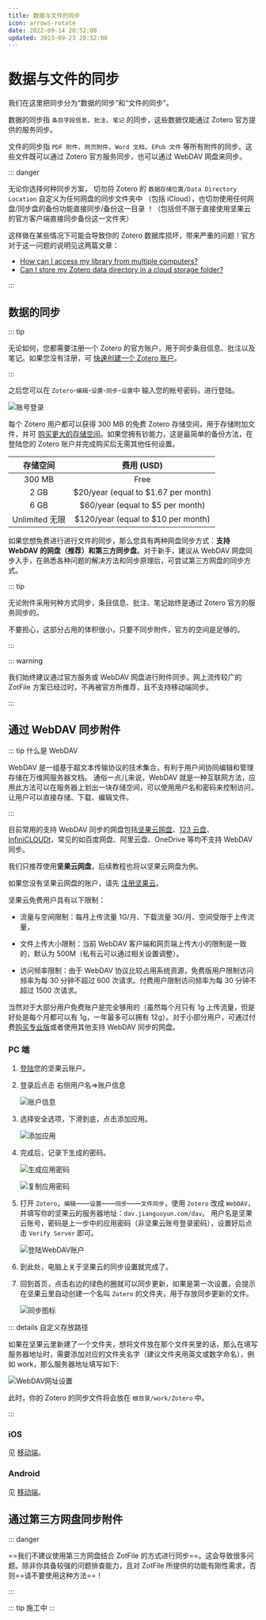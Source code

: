 ```yaml
---
title: 数据与文件的同步
icon: arrows-rotate
date: 2022-09-14 20:52:08
updated: 2023-09-23 20:52:08
---
```


# 数据与文件的同步

我们在这里把同步分为“数据的同步”和“文件的同步”。

数据的同步指 `条目字段信息`、`批注`、`笔记` 的同步，这些数据仅能通过 Zotero 官方提供的服务同步。

文件的同步指 `PDF 附件`、`网页附件`、`Word 文档`、`EPub 文件` 等所有附件的同步。这些文件既可以通过 Zotero 官方服务同步，也可以通过 WebDAV 网盘来同步。

::: danger

无论你选择何种同步方案， 切勿将 Zotero 的 `数据存储位置/Data Directory Location` 自定义为任何网盘的同步文件夹中 （包括 iCloud），也切勿使用任何网盘/同步盘的备份功能直接同步/备份这一目录 ！（包括但不限于直接使用坚果云的官方客户端直接同步备份这一文件夹）

这样做在某些情况下可能会导致你的 Zotero 数据库损坏，带来严重的问题！官方对于这一问题的说明见这两篇文章：

- [How can I access my library from multiple computers?](https://www.zotero.org/support/sync#alternative_syncing_solutions)
- [Can I store my Zotero data directory in a cloud storage folder?](https://www.zotero.org/support/kb/data_directory_in_cloud_storage_folder)

:::

## 数据的同步

::: tip

无论如何，您都需要注册一个 Zotero 的官方账户，用于同步条目信息、批注以及笔记。如果您没有注册，可 [快速创建一个 Zotero 账户](https://www.zotero.org/user/register)。

:::

之后您可以在 `Zotero`-`编辑`-`设置`-`同步`-`设置`中 输入您的帐号密码，进行登陆。

![账号登录](../assets/image-zotero-帐号登陆.png)

每个 Zotero 用户都可以获得 300 MB 的免费 Zotero 存储空间，用于存储附加文件，并可 [购买更大的存储空间](https://www.zotero.org/settings/storage?ref=sib)。如果您拥有钞能力，这是最简单的备份方法，在登陆您的 Zotero 账户并完成购买后无需其他任何设置。

|    存储空间    |             费用 (USD)              |
| :------------: | :---------------------------------: |
|     300 MB     |                Free                 |
|      2 GB      | $20/year (equal to $1.67 per month) |
|      6 GB      |  $60/year (equal to $5 per month)   |
| Unlimited 无限 | $120/year (equal to $10 per month)  |

如果您想免费进行进行文件的同步，那么您具有两种网盘同步方式：**支持 WebDAV 的网盘（推荐）**和**第三方同步盘**。对于新手，建议从 WebDAV 网盘同步入手，在熟悉各种问题的解决方法和同步原理后，可尝试第三方网盘的同步方式。

::: tip

无论附件采用何种方式同步，条目信息、批注、笔记始终是通过 Zotero 官方的服务同步的。

不要担心，这部分占用的体积很小，只要不同步附件，官方的空间是足够的。

:::

::: warning

我们始终建议通过官方服务或 WebDAV 网盘进行附件同步。网上流传较广的 ZotFile 方案已经过时，不再被官方所推荐，且不支持移动端同步。

:::

## 通过 WebDAV 同步附件

::: tip 什么是 WebDAV

WebDAV 是一组基于超文本传输协议的技术集合，有利于用户间协同编辑和管理存储在万维网服务器文档。
通俗一点儿来说，WebDAV 就是一种互联网方法，应用此方法可以在服务器上划出一块存储空间，可以使用用户名和密码来控制访问，让用户可以直接存储、下载、编辑文件。

:::

目前常用的支持 WebDAV 同步的网盘包括[坚果云网盘](https://www.jianguoyun.com/)、[123 云盘](https://www.123pan.com/)、[InfiniCLOUDt](https://infini-cloud.net/en/index.html)，常见的如百度网盘、阿里云盘、OneDrive 等均不支持 WebDAV 同步。

我们只推荐使用**坚果云网盘**，后续教程也将以坚果云网盘为例。

如果您没有坚果云网盘的账户，请先 [注册坚果云](https://www.jianguoyun.com/d/signup)。

坚果云免费用户具有以下限制：

- 流量与空间限制：每月上传流量 1G/月、下载流量 3G/月、空间受限于上传流量，

- 文件上传大小限制：当前 WebDAV 客户端和网页端上传大小的限制是一致的，默认为 500M（私有云可以通过相关设置调整）。

- 访问频率限制：由于 WebDAV 协议比较占用系统资源，免费版用户限制访问频率为每 30 分钟不超过 600 次请求。付费用户限制访问频率为每 30 分钟不超过 1500 次请求。

当然对于大部分用户免费账户是完全够用的（虽然每个月只有 1g 上传流量，但是好处是每个月都可以有 1g，一年最多可以拥有 12g）。对于小部分用户，可通过付费[购买专业版](https://www.jianguoyun.com/s/pricing)或者使用其他支持 WebDAV 同步的网盘。

### PC 端

1. [登陆](https://www.jianguoyun.com/d/login)您的坚果云账户。

2. 登录后点击 右侧用户名=>账户信息

   ![账户信息](../assets/image-坚果云-账户信息.png)

3. 选择安全选项，下滑到底，点击添加应用。

   ![添加应用](../assets/image-坚果云-添加应用.png)

4. 完成后，记录下生成的密码。

   ![生成应用密码](../assets/image-坚果云-生成密码.png)

   ![复制应用密码](../assets/image-坚果云-密码.png)

5. 打开 `Zotero`，`编辑`——`设置`——`同步`——`文件同步`，使用 `Zotero` 改成 `WebDAV`，并填写你的坚果云的服务器地址：`dav.jianguoyun.com/dav`。
   用户名是坚果云账号，密码是上一步中的应用密码（非坚果云账号登录密码），设置好后点击 `Verify Server` 即可。

   ![登陆WebDAV账户](../assets/image-zotero-登陆webdav账户.png)

6. 到此处，电脑上关于坚果云的同步设置就完成了。

7. 回到首页，点击右边的绿色的圈就可以同步更新，如果是第一次设置，会提示在坚果云里自动创建一个名叫 `Zotero` 的文件夹，用于存放同步更新的文件。

   ![同步图标](../assets/image-zotero-同步图标.png)

::: details 自定义存放路径

如果在坚果云里新建了一个文件夹，想将文件放在那个文件夹里的话，那么在填写服务器地址时，需要添加对应的文件夹名字（建议文件夹用英文或数字命名），例如 work，那么服务器地址填写如下:

![WebDAV网址设置](../assets/image-zotero-webdav网址设置.png)

此时，你的 Zotero 的同步文件将会放在 `根目录/work/Zotero` 中。

:::

### iOS

见 [移动端](./mobile.md#ios)。

### Android

见 [移动端](./mobile.md#android)。

## 通过第三方网盘同步附件

::: danger

==我们不建议使用第三方网盘结合 ZotFile 的方式进行同步==。这会导致很多问题。除非你具备较强的问题排查能力，且对 ZotFile 所提供的功能有刚性需求，否则==请不要使用这种方法==！

:::

::: tip 施工中
:::
